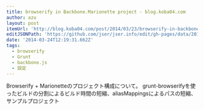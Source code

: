 ```yaml
---
title: browserify in Backbone.Marionette project - blog.koba04.com
author: azu
layout: post
itemUrl: 'http://blog.koba04.com/post/2014/03/23/browserify-in-backbone-marionette-project/'
editJSONPath: 'https://github.com/jser/jser.info/edit/gh-pages/data/2014/03/index.json'
date: '2014-03-24T12:19:31.662Z'
tags:
  - browserify
  - Grunt
  - backbone.js
  - 設定
---
```

Browserify + Marionetteのプロジェクト構成について。 grunt-browserifyを使ったビルドの分割によるビルド時間の短縮、aliasMappingsによるパスの短縮、サンプルプロジェクト
